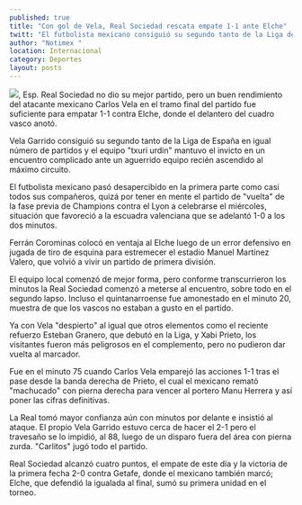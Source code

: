 ```yaml
---
published: true
title: "Con gol de Vela, Real Sociedad rescata empate 1-1 ante Elche"
twitt: "El futbolista mexicano consiguió su segundo tanto de la Liga de España en igual número de partidos y el equipo \"txuri urdin\" mantuvo el invicto en un encuentro complicado ante un aguerrido equipo recién ascendido al máximo circuito"
author: "Notimex "
location: Internacional
category: Deportes
layout: posts
---
```


![](http://i.imgur.com/WrnyRwem.jpg), Esp. Real Sociedad no dio su mejor partido, pero un buen rendimiento del atacante mexicano Carlos Vela en el tramo final del partido fue suficiente para empatar 1-1 contra Elche, donde el delantero del cuadro vasco anotó.

Vela Garrido consiguió su segundo tanto de la Liga de España en igual número de partidos y el equipo "txuri urdin" mantuvo el invicto en un encuentro complicado ante un aguerrido equipo recién ascendido al máximo circuito.

El futbolista mexicano pasó desapercibido en la primera parte como casi todos sus compañeros, quizá por tener en mente el partido de "vuelta" de la fase previa de Champions contra el Lyon a celebrarse el miércoles, situación que favoreció a la escuadra valenciana que se adelantó 1-0 a los dos minutos.

Ferrán Corominas colocó en ventaja al Elche luego de un error defensivo en jugada de tiro de esquina para estremecer el estadio Manuel Martínez Valero, que volvió a vivir un partido de primera división.

El equipo local comenzó de mejor forma, pero conforme transcurrieron los minutos la Real Sociedad comenzó a meterse al encuentro, sobre todo en el segundo lapso. Incluso el quintanarroense fue amonestado en el minuto 20, muestra de que los vascos no estaban a gusto en el partido.

Ya con Vela "despierto" al igual que otros elementos como el reciente refuerzo Esteban Granero, que debutó en la Liga, y Xabi Prieto, los visitantes fueron más peligrosos en el complemento, pero no pudieron dar vuelta al marcador.

Fue en el minuto 75 cuando Carlos Vela emparejó las acciones 1-1 tras el pase desde la banda derecha de Prieto, el cual el mexicano remató "machucado" con pierna derecha para vencer al portero Manu Herrera y así poner las cifras definitivas.

La Real tomó mayor confianza aún con minutos por delante e insistió al ataque. El propio Vela Garrido estuvo cerca de hacer el 2-1 pero el travesaño se lo impidió, al 88, luego de un disparo fuera del área con pierna zurda. "Carlitos" jugó todo el partido.

Real Sociedad alcanzó cuatro puntos, el empate de este día y la victoria de la primera fecha 2-0 contra Getafe, donde el mexicano también marcó; Elche, que defendió la igualada al final, sumó su primera unidad en el torneo.
